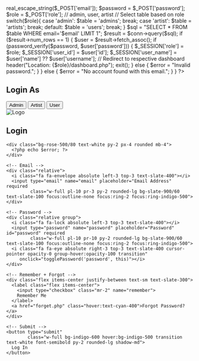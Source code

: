<?php
session_start();
include 'config.php'; // Database connection
$error = "";

// Handle form submission
if ($_SERVER["REQUEST_METHOD"] == "POST") {
    $email = $conn->real_escape_string($_POST['email']);
    $password = $_POST['password'];
    $role = $_POST['role']; // admin, user, artist

    // Select table based on role
    switch($role){
        case 'admin': $table = 'admins'; break;
        case 'artist': $table = 'artists'; break;
        default: $table = 'users'; break;
    }

    $sql = "SELECT * FROM $table WHERE email='$email' LIMIT 1";
    $result = $conn->query($sql);

    if ($result->num_rows == 1) {
        $user = $result->fetch_assoc();
        if (password_verify($password, $user['password'])) {
            $_SESSION['role'] = $role;
            $_SESSION['user_id'] = $user['id'];
            $_SESSION['user_name'] = $user['name'] ?? $user['username'];
            // Redirect to respective dashboard
            header("Location: {$role}/dashboard.php");
            exit();
        } else {
            $error = "Invalid password.";
        }
    } else {
        $error = "No account found with this email.";
    }
}
?>

<!DOCTYPE html>
<html lang="en">
<head>
<meta charset="UTF-8">
<meta name="viewport" content="width=device-width, initial-scale=1.0">
<title>TRICK-TUNES - Login</title>
<script src="https://cdn.tailwindcss.com"></script>
<link rel="stylesheet" href="https://cdnjs.cloudflare.com/ajax/libs/font-awesome/6.4.0/css/all.min.css"/>
<link rel="stylesheet" href="https://cdnjs.cloudflare.com/ajax/libs/animate.css/4.1.1/animate.min.css"/>
</head>
<body class="h-screen w-full bg-gradient-to-r from-slate-900 via-indigo-900 to-purple-900 flex items-center justify-center">

<!-- Role Selection Modal -->
<div id="roleModal" class="fixed inset-0 bg-black/70 flex items-center justify-center z-50">
  <div class="bg-slate-800 rounded-2xl p-8 w-80 text-center animate__animated animate__zoomIn">
    <h2 class="text-2xl font-bold mb-6">Login As</h2>
    <div class="space-y-4">
      <button onclick="setRole('admin')" class="w-full py-2 rounded-lg bg-indigo-600 hover:bg-indigo-500">Admin</button>
      <button onclick="setRole('artist')" class="w-full py-2 rounded-lg bg-purple-600 hover:bg-purple-500">Artist</button>
      <button onclick="setRole('user')" class="w-full py-2 rounded-lg bg-cyan-600 hover:bg-cyan-500">User</button>
    </div>
  </div>
</div>

<!-- Login Form -->
<div class="w-full max-w-md bg-slate-800/60 backdrop-blur-md rounded-2xl shadow-xl p-8 text-center animate__animated animate__fadeInRight">

  <!-- Logo -->
  <div class="mb-6">
    <img src="images/logo.jpg" alt="Logo" class="mx-auto w-24 rounded-full shadow-lg">
  </div>

  <!-- Heading -->
  <h2 class="text-2xl font-bold mb-6" id="loginTitle">Login</h2>

  <!-- Error -->
  <?php if($error): ?>
    <div class="bg-rose-500/80 text-white py-2 px-4 rounded mb-4">
      <?php echo $error; ?>
    </div>
  <?php endif; ?>

  <!-- Form -->
  <form action="" method="POST" class="space-y-4 text-left">
    <input type="hidden" name="role" id="roleField" value="">

    <!-- Email -->
    <div class="relative">
      <i class="fa fa-envelope absolute left-3 top-3 text-slate-400"></i>
      <input type="email" name="email" placeholder="Email Address" required
             class="w-full pl-10 pr-3 py-2 rounded-lg bg-slate-900/60 text-slate-100 focus:outline-none focus:ring-2 focus:ring-indigo-500">
    </div>

    <!-- Password -->
    <div class="relative group">
      <i class="fa fa-lock absolute left-3 top-3 text-slate-400"></i>
      <input type="password" name="password" placeholder="Password" id="password" required
             class="w-full pl-10 pr-10 py-2 rounded-lg bg-slate-900/60 text-slate-100 focus:outline-none focus:ring-2 focus:ring-indigo-500">
      <i class="fa fa-eye absolute right-3 top-3 text-slate-400 cursor-pointer opacity-0 group-hover:opacity-100 transition"
         onclick="togglePassword('password', this)"></i>
    </div>

    <!-- Remember + Forgot -->
    <div class="flex items-center justify-between text-sm text-slate-300">
      <label class="flex items-center">
        <input type="checkbox" class="mr-2" name="remember">
        Remember Me
      </label>
      <a href="forget.php" class="hover:text-cyan-400">Forgot Password?</a>
    </div>

    <!-- Submit -->
    <button type="submit"
            class="w-full bg-indigo-600 hover:bg-indigo-500 transition text-white font-semibold py-2 rounded-lg shadow-md">
      Log In
    </button>
  </form>
</div>

<script>
  let selectedRole = '';
  const roleModal = document.getElementById('roleModal');
  const roleField = document.getElementById('roleField');
  const loginTitle = document.getElementById('loginTitle');

  function setRole(role){
    selectedRole = role;
    roleField.value = role;
    loginTitle.textContent = "Login as " + role.charAt(0).toUpperCase() + role.slice(1);
    roleModal.classList.add('hidden');
  }

  function togglePassword(fieldId, icon) {
    const input = document.getElementById(fieldId);
    if (input.type === "password") {
      input.type = "text";
      icon.classList.remove('fa-eye');
      icon.classList.add('fa-eye-slash');
    } else {
      input.type = "password";
      icon.classList.remove('fa-eye-slash');
      icon.classList.add('fa-eye');
    }
  }
</script>

</body>
</html>
